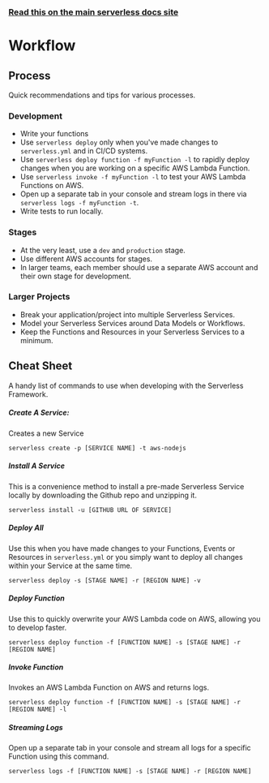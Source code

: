 <!--
title: Serverless Framework Guide - AWS Lambda - Workflow
menuText: Workflow
menuOrder: 13
description: A guide and cheatsheet containing CLI commands and workflow recommendations.
layout: Doc
-->

<!-- DOCS-SITE-LINK:START automatically generated  -->
### [Read this on the main serverless docs site](https://www.serverless.com/docs/providers/aws/guide/workflow)
<!-- DOCS-SITE-LINK:END -->

# Workflow

## Process
Quick recommendations and tips for various processes.
### Development
* Write your functions
* Use `serverless deploy` only when you've made changes to `serverless.yml` and in CI/CD systems.
* Use `serverless deploy function -f myFunction -l` to rapidly deploy changes when you are working on a specific AWS Lambda Function.
* Use `serverless invoke -f myFunction -l` to test your AWS Lambda Functions on AWS.
* Open up a separate tab in your console and stream logs in there via `serverless logs -f myFunction -t`.
* Write tests to run locally.
### Stages
* At the very least, use a `dev` and `production` stage.
* Use different AWS accounts for stages.
* In larger teams, each member should use a separate AWS account and their own stage for development.
### Larger Projects
* Break your application/project into multiple Serverless Services.
* Model your Serverless Services around Data Models or Workflows.
* Keep the Functions and Resources in your Serverless Services to a minimum.

## Cheat Sheet
A handy list of commands to use when developing with the Serverless Framework.

##### Create A Service:
Creates a new Service
```
serverless create -p [SERVICE NAME] -t aws-nodejs
```

##### Install A Service
This is a convenience method to install a pre-made Serverless Service locally by downloading the Github repo and unzipping it.
```
serverless install -u [GITHUB URL OF SERVICE]
```

##### Deploy All
Use this when you have made changes to your Functions, Events or Resources in `serverless.yml` or you simply want to deploy all changes within your Service at the same time.
```
serverless deploy -s [STAGE NAME] -r [REGION NAME] -v
```

##### Deploy Function
Use this to quickly overwrite your AWS Lambda code on AWS, allowing you to develop faster.
```
serverless deploy function -f [FUNCTION NAME] -s [STAGE NAME] -r [REGION NAME]
```

##### Invoke Function
Invokes an AWS Lambda Function on AWS and returns logs.
```
serverless deploy function -f [FUNCTION NAME] -s [STAGE NAME] -r [REGION NAME] -l
```

##### Streaming Logs
Open up a separate tab in your console and stream all logs for a specific Function using this command.
```
serverless logs -f [FUNCTION NAME] -s [STAGE NAME] -r [REGION NAME]
```